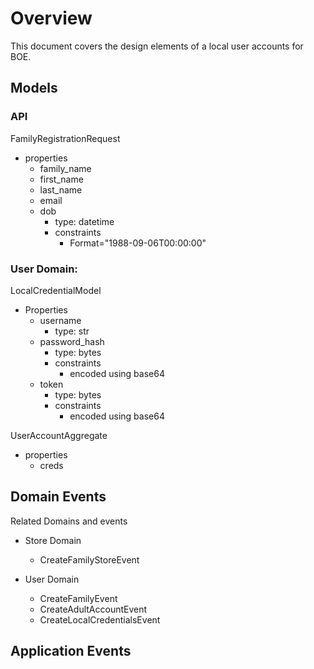 # Overview 

This document covers the design elements of a local user accounts for BOE.

## Models

### API 
FamilyRegistrationRequest
- properties
  - family_name
  - first_name
  - last_name
  - email
  - dob
    - type: datetime 
    - constraints
      - Format="1988-09-06T00:00:00"

### User Domain:

LocalCredentialModel
- Properties
  - username
    - type: str
  - password_hash
    - type: bytes 
    - constraints
      - encoded using base64
  - token
    - type: bytes
    - constraints
      - encoded using base64

UserAccountAggregate
- properties
  - creds

## Domain Events

Related Domains and events 
- Store Domain
  - CreateFamilyStoreEvent

- User Domain
  - CreateFamilyEvent
  - CreateAdultAccountEvent
  - CreateLocalCredentialsEvent


## Application Events